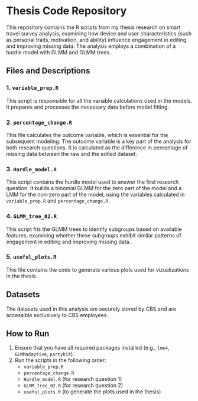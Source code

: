 # Thesis Code Repository

This repository contains the R scripts from my thesis research on smart travel survey analysis, examining how device and user characteristics (such as personal traits, motivation, and ability) influence engagement in editing and improving missing data. The analysis employs a combination of a hurdle model with GLMM and GLMM trees.

## Files and Descriptions

### 1. `variable_prep.R`
This script is responsible for all the variable calculations used in the models. It prepares and processes the necessary data before model fitting.

### 2. `percentage_change.R`
This file calculates the outcome variable, which is essential for the subsequent modeling. The outcome variable is a key part of the analysis for both research questions. It is calculated as the difference in percentage of missing data between the raw and the edited dataset.

### 3. `Hurdle_model.R`
This script contains the hurdle model used to answer the first research question. It builds a binomial GLMM for the zero part of the model and a LMM for the non-zero part of the model, using the variables calculated in `variable_prep.R` and `percentage_change.R`.

### 4. `GLMM_tree_02.R`
This script fits the GLMM trees to identify subgroups based on available features, examining whether these subgroups exhibit similar patterns of engagement in editing and improving missing data.

### 5. `useful_plots.R`
This file contains the code to generate various plots used for vizualizations in the thesis. 

## Datasets
The datasets used in this analysis are securely stored by CBS and are accessible exclusively to CBS employees.

## How to Run
1. Ensure that you have all required packages installed (e.g., `lme4`, `GLMMadaptive`, `partykit`).
2. Run the scripts in the following order:
   - `variable_prep.R`
   - `percentage_change.R`
   - `Hurdle_model.R` (for research question 1)
   - `GLMM_tree_02.R` (for research question 2)
   - `useful_plots.R` (to generate the plots used in the thesis)

